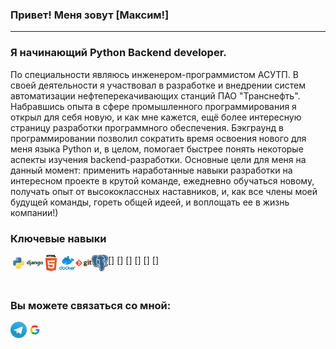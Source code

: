 ### Привет! Меня зовут [Максим!]
***
### Я начинающий Python Backend developer.
По специальности являюсь инженером-программистом АСУТП. 
  В своей деятельности я участвовал в разработке и внедрении систем автоматизации нефтеперекачивающих станций ПАО "Транснефть". Набравшись опыта в сфере промышленного программирования я открыл для себя новую, и как мне кажется, ещё более интересную страницу разработки программного обеспечения. Бэкграунд в программировании позволил сократить время освоения нового для меня языка Python и, в целом, помогает быстрее понять некоторые аспекты изучения backend-разработки.
Основные цели для меня на данный момент: применить наработанные навыки разработки на интересном проекте в крутой команде, ежедневно обучаться новому, получать опыт от высококлассных наставников, и, как все члены моей будущей команды, гореть общей идеей, и воплощать ее в жизнь компании!)

### Ключевые навыки
[<img align="left" alt="Python" width="26px" src="https://raw.githubusercontent.com/github/explore/80688e429a7d4ef2fca1e82350fe8e3517d3494d/topics/python/python.png" />] 
[<img align="left" alt="Django" width="26px" src="https://raw.githubusercontent.com/github/explore/7456fdff59816d37ef383a6c8f32a26ff7332db2/topics/django/django.png" />] 
[<img align="left" alt="HTML5" width="26px" src="https://raw.githubusercontent.com/github/explore/80688e429a7d4ef2fca1e82350fe8e3517d3494d/topics/html/html.png" />]
[<img align="left" alt="Docker" width="26px" src="https://raw.githubusercontent.com/github/explore/80688e429a7d4ef2fca1e82350fe8e3517d3494d/topics/docker/docker.png" />]
[<img align="left" alt="Git" width="26px" src="https://raw.githubusercontent.com/github/explore/80688e429a7d4ef2fca1e82350fe8e3517d3494d/topics/git/git.png" />] 
[<img align="left" alt="Postgresql" width="26px" src="https://raw.githubusercontent.com/github/explore/80688e429a7d4ef2fca1e82350fe8e3517d3494d/topics/postgresql/postgresql.png" />] 

<br />

### Вы можете связаться со мной:
[<img align="left" alt="Docker" width="26px" src="https://raw.githubusercontent.com/github/explore/80688e429a7d4ef2fca1e82350fe8e3517d3494d/topics/telegram/telegram.png" />][telegram]
[<img align="left" alt="Git" width="26px" src="https://raw.githubusercontent.com/github/explore/80688e429a7d4ef2fca1e82350fe8e3517d3494d/topics/google/google.png" />][email]

<br />
<br />
<br />

[telegram]: https://t.me/lowhpshniy
[email]: lazarevmaksimit@gmail.com
